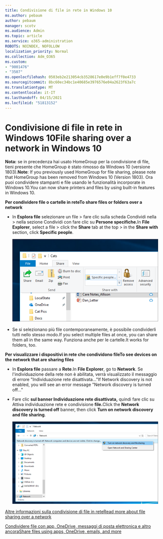 ```yaml
---
title: Condivisione di file in rete in Windows 10
ms.author: pebaum
author: pebaum
manager: scotv
ms.audience: Admin
ms.topic: article
ms.service: o365-administration
ROBOTS: NOINDEX, NOFOLLOW
localization_priority: Normal
ms.collection: Adm_O365
ms.custom:
- "9001476"
- "3507"
ms.openlocfilehash: 0503eb2e213054cb3528617e0e9b1eff7f0e4733
ms.sourcegitcommit: 8bc60ec34bc1e40685e3976576e04a2623f63a7c
ms.translationtype: MT
ms.contentlocale: it-IT
ms.lasthandoff: 04/15/2021
ms.locfileid: "51813152"
---
```

# <a name="file-sharing-over-a-network-in-windows-10"></a><span data-ttu-id="7b90e-102">Condivisione di file in rete in Windows 10</span><span class="sxs-lookup"><span data-stu-id="7b90e-102">File sharing over a network in Windows 10</span></span>

<span data-ttu-id="7b90e-103">**Nota:** se in precedenza hai usato HomeGroup per la condivisione di file, tieni presente che HomeGroup è stato rimosso da Windows 10 (versione 1803).</span><span class="sxs-lookup"><span data-stu-id="7b90e-103">**Note**: If you previously used HomeGroup for file sharing, please note that HomeGroup has been removed from Windows 10 (Version 1803).</span></span> <span data-ttu-id="7b90e-104">Ora puoi condividere stampanti e file usando le funzionalità incorporate in Windows 10.</span><span class="sxs-lookup"><span data-stu-id="7b90e-104">You can now share printers and files by using built-in features in Windows 10.</span></span>

<span data-ttu-id="7b90e-105">**Per condividere file o cartelle in rete**</span><span class="sxs-lookup"><span data-stu-id="7b90e-105">**To share files or folders over a network**</span></span>

- <span data-ttu-id="7b90e-106">In **Esplora file** selezionare un file >  fare clic sulla scheda Condividi  nella > nella sezione Condividi con fare clic su **Persone specifiche.**</span><span class="sxs-lookup"><span data-stu-id="7b90e-106">In **File Explorer**, select a file > click the **Share** tab at the top > in the **Share with** section, click **Specific people**.</span></span>

    ![Condividere un file con persone specifiche.](media/share-with-specific-people.png)
          
- <span data-ttu-id="7b90e-108">Se si selezionano più file contemporaneamente, è possibile condividerli tutti nello stesso modo.</span><span class="sxs-lookup"><span data-stu-id="7b90e-108">If you select multiple files at once, you can share them all in the same way.</span></span> <span data-ttu-id="7b90e-109">Funziona anche per le cartelle.</span><span class="sxs-lookup"><span data-stu-id="7b90e-109">It works for folders, too.</span></span>

<span data-ttu-id="7b90e-110">**Per visualizzare i dispositivi in rete che condividono file**</span><span class="sxs-lookup"><span data-stu-id="7b90e-110">**To see devices on the network that are sharing files**</span></span>

- <span data-ttu-id="7b90e-111">In **Esplora file** passare a **Rete**.</span><span class="sxs-lookup"><span data-stu-id="7b90e-111">In **File Explorer**, go to **Network**.</span></span> <span data-ttu-id="7b90e-112">Se l'individuazione della rete non è abilitata, verrà visualizzato il messaggio di errore "Individuazione rete disattivata..."</span><span class="sxs-lookup"><span data-stu-id="7b90e-112">If Network discovery is not enabled, you will see an error message "Network discovery is turned off..."</span></span>

- <span data-ttu-id="7b90e-113">Fare clic **sul banner Individuazione rete disattivata,** quindi fare clic su Attiva individuazione rete e condivisione **file.**</span><span class="sxs-lookup"><span data-stu-id="7b90e-113">Click the **Network discovery is turned off** banner, then click **Turn on network discovery and file sharing**.</span></span>

    ![Attivare l'individuazione di rete e la condivisione di file.](media/turn-on-network-discovery.png)

[<span data-ttu-id="7b90e-115">Altre informazioni sulla condivisione di file in rete</span><span class="sxs-lookup"><span data-stu-id="7b90e-115">Read more about file sharing over a network</span></span>](https://support.microsoft.com/help/4092694/windows-10-file-sharing-over-a-network)

[<span data-ttu-id="7b90e-116">Condividere file con app, OneDrive, messaggi di posta elettronica e altro ancora</span><span class="sxs-lookup"><span data-stu-id="7b90e-116">Share files using apps, OneDrive, emails, and more</span></span>](https://support.microsoft.com/help/4027674/windows-10-share-files-in-file-explorer)
